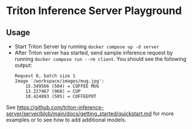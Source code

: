 # Triton Inference Server Playground

## Usage

- Start Triton Server by running `docker compose up -d server`
- After Triton server has started, send sample inference request by running `docker compose run --rm client`. You should see the following output:
    ```
    Request 0, batch size 1
    Image '/workspace/images/mug.jpg':
        15.349566 (504) = COFFEE MUG
        13.227467 (968) = CUP
        10.424893 (505) = COFFEEPOT
    ```

See https://github.com/triton-inference-server/server/blob/main/docs/getting_started/quickstart.md for more examples or to see how to add additional models.
